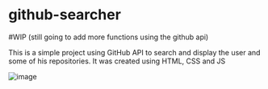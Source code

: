 # github-searcher

#WIP (still going to add more functions using the github api)

This is a simple project using GitHub API to search and display the user and some of his repositories.
It was created using HTML, CSS and JS

![image](https://user-images.githubusercontent.com/95001803/176583367-6e34c441-a989-4c15-9003-08d847f6c8cc.png)



